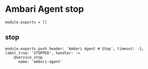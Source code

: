
# Ambari Agent stop
 
    module.exports = []

## stop

    module.exports.push header: 'Ambari Agent # Stop', timeout: -1, label_true: 'STOPPED', handler: ->
        @service_stop
          name: 'ambari-agent'
